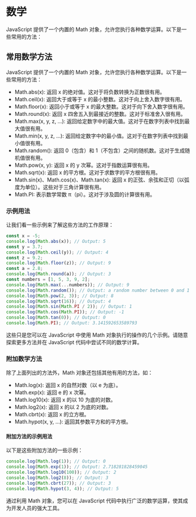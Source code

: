 # 数学

JavaScript 提供了一个内置的 Math 对象，允许您执行各种数学运算。以下是一些常用的方法：

## 常用数学方法

JavaScript 提供了一个内置的 Math 对象，允许您执行各种数学运算。以下是一些常用的方法：

- Math.abs(x): 返回 x 的绝对值。这对于将负数转换为正数很有用。
- Math.ceil(x): 返回大于或等于 x 的最小整数。这对于向上舍入数字很有用。
- Math.floor(x): 返回小于或等于 x 的最大整数。这对于向下舍入数字很有用。
- Math.round(x): 返回 x 四舍五入到最接近的整数。这对于标准舍入很有用。
- Math.max(x, y, z, ...): 返回给定数字中的最大值。这对于在数字列表中找到最大值很有用。
- Math.min(x, y, z, ...): 返回给定数字中的最小值。这对于在数字列表中找到最小值很有用。
- Math.random(): 返回 0（包含）和 1（不包含）之间的随机数。这对于生成随机值很有用。
- Math.pow(x, y): 返回 x 的 y 次幂。这对于指数运算很有用。
- Math.sqrt(x): 返回 x 的平方根。这对于求数字的平方根很有用。
- Math.sin(x)、Math.cos(x)、Math.tan(x): 返回 x 的正弦、余弦和正切（以弧度为单位）。这些对于三角计算很有用。
- Math.PI: 表示数学常数 π（pi）。这对于涉及圆的计算很有用。

### 示例用法

让我们看一些示例来了解这些方法的工作原理：

```javascript
const x = -5;
console.log(Math.abs(x)); // Output: 5
const y = 3.7;
console.log(Math.ceil(y)); // Output: 4
const z = 9.2;
console.log(Math.floor(z)); // Output: 9
const a = 2.8;
console.log(Math.round(a)); // Output: 3
const numbers = [1, 5, 3, 9, 2];
console.log(Math.max(...numbers)); // Output: 9
console.log(Math.random()); // Output: a random number between 0 and 1
console.log(Math.pow(2, 3)); // Output: 8
console.log(Math.sqrt(16)); // Output: 4
console.log(Math.sin(Math.PI / 2)); // Output: 1
console.log(Math.cos(Math.PI)); // Output: -1
console.log(Math.tan(0)); // Output: 0
console.log(Math.PI); // Output: 3.141592653589793
```

这些只是您可以在 JavaScript 中使用 Math 对象执行的操作的几个示例。请随意探索更多方法并在 JavaScript 代码中尝试不同的数学计算。

### 附加数学方法

除了上面列出的方法外，Math 对象还包括其他有用的方法，如：

- Math.log(x): 返回 x 的自然对数（以 e 为底）。
- Math.exp(x): 返回 e 的 x 次幂。
- Math.log10(x): 返回 x 的以 10 为底的对数。
- Math.log2(x): 返回 x 的以 2 为底的对数。
- Math.cbrt(x): 返回 x 的立方根。
- Math.hypot(x, y, ...): 返回其参数平方和的平方根。

#### 附加方法的示例用法

以下是这些附加方法的一些示例：

```javascript
console.log(Math.log(1)); // Output: 0
console.log(Math.exp(1)); // Output: 2.718281828459045
console.log(Math.log10(100)); // Output: 2
console.log(Math.log2(8)); // Output: 3
console.log(Math.cbrt(27)); // Output: 3
console.log(Math.hypot(3, 4)); // Output: 5
```

通过利用 Math 对象，您可以在 JavaScript 代码中执行广泛的数学运算，使其成为开发人员的强大工具。

